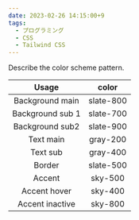 ```yaml
---
date: 2023-02-26 14:15:00+9
tags:
  - プログラミング
  - CSS
  - Tailwind CSS
---
```


Describe the color scheme pattern.

<!-- more -->

|      Usage       |   color   |
| :--------------: | :-------: |
| Background main  | slate-800 |
| Background sub 1 | slate-700 |
| Background sub2  | slate-900 |
|    Text main     | gray-200  |
|     Text sub     | gray-400  |
|      Border      | slate-500 |
|      Accent      |  sky-500  |
|   Accent hover   |  sky-400  |
| Accent inactive  |  sky-800  |
